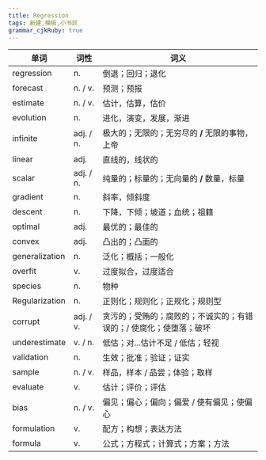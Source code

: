 ```yaml
---
title: Regression
tags: 新建,模板,小书匠
grammar_cjkRuby: true
---
```



| 单词 | 词性 | 词义  |
| ---------- | --- | --- |
| regression | n.  | 倒退；回归；退化 |
| forecast | n. / v.  | 预测；预报 |
| estimate | n. / v.  | 估计，估算，估价 |
| evolution | n.  | 进化，演变，发展，渐进 |
| infinite | adj. / n.  | 极大的；无限的；无穷尽的 **/** 无限的事物，上帝  |
| linear | adj.  | 直线的，线状的 |
| scalar | adj. / n.  | 纯量的；标量的；无向量的 **/** 数量，标量  |
| gradient | n.  | 斜率，倾斜度  |
| descent | n.  | 下降，下倾；坡道；血统；祖籍  |
| optimal | adj.  | 最优的；最佳的 |
| convex | adj.  | 凸出的；凸面的 |
| generalization | n.  | 泛化；概括；一般化 |
| overfit | v.  | 过度拟合，过度适合 |
| species | n.  | 物种 |
| Regularization | n.  | 正则化；规则化；正规化；规则型 |
| corrupt | adj. / v.  | 贪污的；受贿的；腐败的；不诚实的；有错误的；/ 使腐化；使堕落；破坏 |
| underestimate | v. / n.  | 低估；对...估计不足 / 低估；轻视 |
| validation | n.  | 生效；批准；验证；证实 |
| sample | n. / v.  | 样品，样本 / 品尝；体验；取样 |
| evaluate | v.  | 估计；评价；评估 |
| bias | n. / v.  | 偏见；偏心；偏向；偏爱 / 使有偏见；使偏心 |
| formulation | v.  | 配方；构想；表达方法 |
| formula | v.  | 公式；方程式；计算式；方案；方法 |